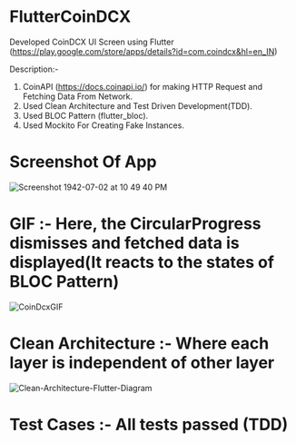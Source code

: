 # FlutterCoinDCX
Developed CoinDCX UI Screen using Flutter (https://play.google.com/store/apps/details?id=com.coindcx&hl=en_IN)

Description:-
1. CoinAPI (https://docs.coinapi.io/) for making HTTP Request and Fetching Data From Network.
2. Used Clean Architecture and Test Driven Development(TDD).
3. Used BLOC Pattern (flutter_bloc).
4. Used Mockito For Creating Fake Instances.

# Screenshot Of App
![Screenshot 1942-07-02 at 10 49 40 PM](https://user-images.githubusercontent.com/25646373/94178614-f1a85580-feb8-11ea-8f8c-c217b88a25f9.png)

# GIF :- Here, the CircularProgress dismisses and fetched data is displayed(It reacts to the states of BLOC Pattern)
![CoinDcxGIF](https://user-images.githubusercontent.com/25646373/94178774-29170200-feb9-11ea-8314-7167038aca9e.gif)

# Clean Architecture :- Where each layer is independent of other layer
![Clean-Architecture-Flutter-Diagram](https://user-images.githubusercontent.com/25646373/94179177-c5d99f80-feb9-11ea-8599-42135b29036b.png)

# Test Cases :- All tests passed (TDD)


